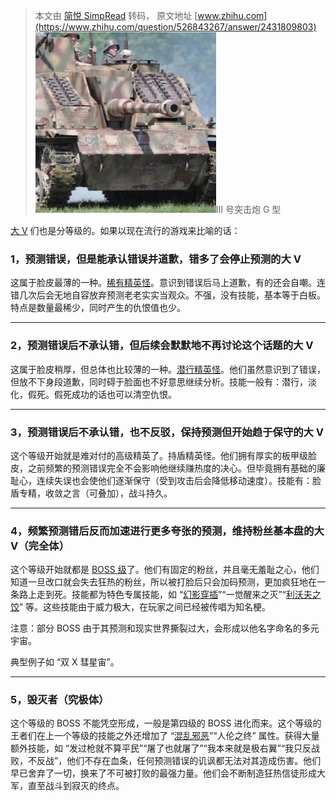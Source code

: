 > 本文由 [简悦 SimpRead](http://ksria.com/simpread/) 转码， 原文地址 [www.zhihu.com](https://www.zhihu.com/question/526843267/answer/2431809803) ![99fb6d522e3975b4dfbeb28c60325a55_MD5](../assets/99fb6d522e3975b4dfbeb28c60325a55_MD5.jpg)III 号突击炮 G 型

[大 V](https://www.zhihu.com/search?q=%E5%A4%A7V&search_source=Entity&hybrid_search_source=Entity&hybrid_search_extra=%7B%22sourceType%22%3A%22answer%22%2C%22sourceId%22%3A2431809803%7D) 们也是分等级的。如果以现在流行的游戏来比喻的话：

### 1，预测错误，但是能承认错误并道歉，错多了会停止预测的大 V

这属于脸皮最薄的一种。[稀有精英怪](https://www.zhihu.com/search?q=%E7%A8%80%E6%9C%89%E7%B2%BE%E8%8B%B1%E6%80%AA&search_source=Entity&hybrid_search_source=Entity&hybrid_search_extra=%7B%22sourceType%22%3A%22answer%22%2C%22sourceId%22%3A2431809803%7D)。意识到错误后马上道歉，有的还会自嘲。连错几次后会无地自容放弃预测老老实实当观众。不强，没有技能，基本等于白板。特点是数量最稀少，同时产生的仇恨值也少。

* * *

### 2，预测错误后不承认错，但后续会默默地不再讨论这个话题的大 V

这属于脸皮稍厚，但总体也比较薄的一种。[潜行精英怪](https://www.zhihu.com/search?q=%E6%BD%9C%E8%A1%8C%E7%B2%BE%E8%8B%B1%E6%80%AA&search_source=Entity&hybrid_search_source=Entity&hybrid_search_extra=%7B%22sourceType%22%3A%22answer%22%2C%22sourceId%22%3A2431809803%7D)。他们虽然意识到了错误，但放不下身段道歉，同时碍于脸面也不好意思继续分析。技能一般有：潜行，淡化，假死。假死成功的话也可以清空仇恨。

* * *

### 3，预测错误后不承认错，也不反驳，保持预测但开始趋于保守的大 V

这个等级开始就是难对付的高级精英了。持盾精英怪。他们拥有厚实的板甲级脸皮，之前频繁的预测错误完全不会影响他继续赚热度的决心。但毕竟拥有基础的廉耻心，连续失误也会使他们逐渐保守（受到攻击后会降低移动速度）。技能有：脸盾专精，收敛之言（可叠加），战斗持久。

* * *

### 4，频繁预测错后反而加速进行更多夸张的预测，维持粉丝基本盘的大 V（完全体）

这个等级开始就都是 [BOSS 级](https://www.zhihu.com/search?q=BOSS%E7%BA%A7&search_source=Entity&hybrid_search_source=Entity&hybrid_search_extra=%7B%22sourceType%22%3A%22answer%22%2C%22sourceId%22%3A2431809803%7D)了。他们有固定的粉丝，并且毫无羞耻之心，他们知道一旦改口就会失去狂热的粉丝，所以被打脸后只会加码预测，更加疯狂地在一条路上走到死。技能都为特色专属技能，如 “[幻影穿插](https://www.zhihu.com/search?q=%E5%B9%BB%E5%BD%B1%E7%A9%BF%E6%8F%92&search_source=Entity&hybrid_search_source=Entity&hybrid_search_extra=%7B%22sourceType%22%3A%22answer%22%2C%22sourceId%22%3A2431809803%7D)”“一觉醒来之灭”“[利沃夫之饺](https://www.zhihu.com/search?q=%E5%88%A9%E6%B2%83%E5%A4%AB%E4%B9%8B%E9%A5%BA&search_source=Entity&hybrid_search_source=Entity&hybrid_search_extra=%7B%22sourceType%22%3A%22answer%22%2C%22sourceId%22%3A2431809803%7D)” 等。这些技能由于威力极大，在玩家之间已经被传唱为知名梗。

注意：部分 BOSS 由于其预测和现实世界撕裂过大，会形成以他名字命名的多元宇宙。

典型例子如 “双 X 彗星宙”。

* * *

### 5，毁灭者（究极体）

这个等级的 BOSS 不能凭空形成，一般是第四级的 BOSS 进化而来。这个等级的王者们在上一个等级的技能之外还增加了 “[混乱邪恶](https://www.zhihu.com/search?q=%E6%B7%B7%E4%B9%B1%E9%82%AA%E6%81%B6&search_source=Entity&hybrid_search_source=Entity&hybrid_search_extra=%7B%22sourceType%22%3A%22answer%22%2C%22sourceId%22%3A2431809803%7D)”“人伦之终” 属性。获得大量额外技能，如 “发过枪就不算平民”“屠了也就屠了”“我本来就是极右翼”“我只反战败，不反战”，他们不存在血条，任何预测错误的讥讽都无法对其造成伤害。他们早已舍弃了一切，换来了不可被打败的最强力量。他们会不断制造狂热信徒形成大军，直至战斗到寂灭的终点。